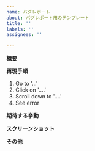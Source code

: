 ```yaml
---
name: バグレポート
about: バグレポート用のテンプレート
title: ''
labels: ''
assignees: ''

---
```


**概要**


**再現手順**

1. Go to '...'
2. Click on '....'
3. Scroll down to '....'
4. See error

**期待する挙動**


**スクリーンショット**


**その他**
